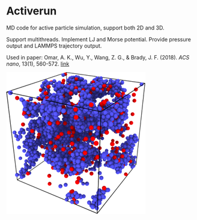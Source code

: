 # Activerun

MD code for active particle simulation, support both 2D and 3D.

Support multithreads. Implement LJ and Morse potential. Provide pressure output and LAMMPS trajectory output.

Used in paper: Omar, A. K., Wu, Y., Wang, Z. G., & Brady, J. F. (2018). *ACS nano*, 13(1), 560-572. [link](https://dx.doi.org/10.1021/acsnano.8b07421)

![](snapshot3d.png)